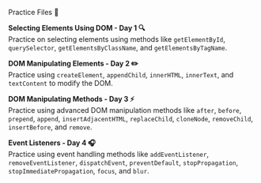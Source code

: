 Practice Files 📁  

**Selecting Elements Using DOM - Day 1 🔍**  
Practice on selecting elements using methods like `getElementById`, `querySelector`, `getElementsByClassName`, and `getElementsByTagName`.  

**DOM Manipulating Elements - Day 2 ✏️**  
Practice using `createElement`, `appendChild`, `innerHTML`, `innerText`, and `textContent` to modify the DOM.  

**DOM Manipulating Methods - Day 3 ⚡**  
Practice using advanced DOM manipulation methods like `after`, `before`, `prepend`, `append`, `insertAdjacentHTML`, `replaceChild`, `cloneNode`, `removeChild`, `insertBefore`, and `remove`.  

**Event Listeners - Day 4 🎧**  
Practice using event handling methods like `addEventListener`, `removeEventListener`, `dispatchEvent`, `preventDefault`, `stopPropagation`, `stopImmediatePropagation`, `focus`, and `blur`.  
